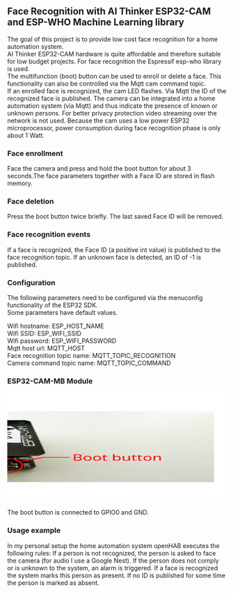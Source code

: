 ## Face Recognition with AI Thinker ESP32-CAM and ESP-WHO Machine Learning library

The goal of this project is to provide low cost face recognition for a home automation system.  
AI Thinker ESP32-CAM hardware is quite affordable and therefore suitable for low budget projects. For face recognition the Espressif esp-who library is used.  
The multifunction (boot) button can be used to enroll or delete a face. This functionality can also be controlled via the Mqtt cam command topic.  
If an enrolled face is recognized, the cam LED flashes. Via Mqtt the ID of the recognized face is published.
The camera can be integrated into a home automation system (via Mqtt) and thus indicate the presence of known or unknown persons.
For better privacy protection video streaming over the network is not used.
Because the cam uses a low power ESP32 microprocessor, power consumption during face recognition phase is only about 1 Watt.

### Face enrollment

Face the camera and press and hold the boot button for about 3 seconds.The face parameters together with a Face ID are stored in flash memory.

### Face deletion

Press the boot button twice briefly. The last saved Face ID will be removed.

### Face recognition events

If a face is recognized, the Face ID (a positive int value) is published to the face recognition topic. If an unknown face is detected, an ID of -1 is published.

### Configuration

The following parameters need to be configured via the menuconfig functionality of the ESP32 SDK.  
Some parameters have default values.

Wifi hostname: ESP_HOST_NAME  
Wifi SSID: ESP_WIFI_SSID  
Wifi password: ESP_WIFI_PASSWORD  
Mqtt host url: MQTT_HOST  
Face recognition topic name: MQTT_TOPIC_RECOGNITION  
Camera command topic name: MQTT_TOPIC_COMMAND

### ESP32-CAM-MB Module

<img src="./docs/esp32-cam_boot_button.svg" width="500" height="250">

The boot button is connected to GPIO0 and GND.
### Usage example

In my personal setup the home automation system openHAB executes the following rules:
If a person is not recognized, the person is asked to face the camera (for audio I use a Google Nest).
If the person does not comply or is unknown to the system, an alarm is triggered.
If a face is recognized the system marks this person as present.
If no ID is published for some time the person is marked as absent.
